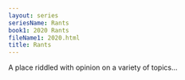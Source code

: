 ```yaml
---
layout: series
seriesName: Rants
book1: 2020 Rants
fileName1: 2020.html
title: Rants
---
```

A place riddled with opinion on a variety of topics...

